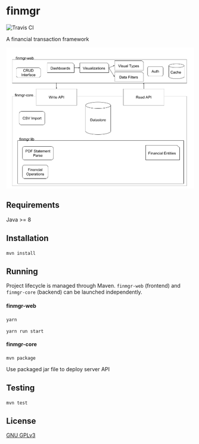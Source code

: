 finmgr
===

![Travis CI](https://travis-ci.org/ksean/finmgr.svg?branch=master)

A financial transaction framework

![Project Overview](finmgr.png "finmgr project overview")


## Requirements

Java >= 8

## Installation

`mvn install`

## Running 

Project lifecycle is managed through Maven. `finmgr-web` (frontend) and `finmgr-core` (backend) can be launched independently.

#### finmgr-web

`yarn`

`yarn run start`

#### finmgr-core

`mvn package`

Use packaged jar file to deploy server API

## Testing

`mvn test`

## License

[GNU GPLv3](https://www.gnu.org/licenses/)
